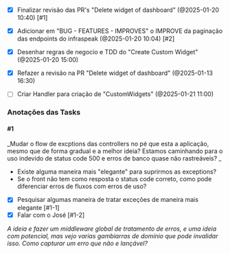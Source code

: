 - [x] Finalizar revisão das PR's "Delete widget of dashboard" (@2025-01-20 10:40)  [#1]  
- [x] Adicionar em "BUG - FEATURES - IMPROVES" o IMPROVE da paginação das endpoints do infraspeak (@2025-01-20 10:04)  [#2] 
- [x] Desenhar regras de negocio e TDD do "Create Custom Widget" (@2025-01-20 15:00)
- [x] Refazer a revisão na PR "Delete widget of dashboard" (@2025-01-13 16:30) 
- [ ] Criar Handler para criação de "CustomWidgets" (@2025-01-21 11:00)


### Anotações das Tasks

#### #1
_Mudar  o flow de excptions das controllers no pé que esta a aplicação, mesmo que de forma gradual e a melhor ideia? Estamos caminhando para o uso indevido de status code 500 e erros de banco quase não rastreáveis? _

- Existe alguma maneira mais "elegante" para suprirmos as exceptions? 
- Se o front não tem como resposta o status code correto, como pode diferenciar erros de fluxos com erros de uso? 

- [x] Pesquisar algumas maneira de tratar exceções de maneira mais elegante [#1-1]
- [x] Falar com o José [#1-2]

_A ideia e fazer um middleware global de tratamento de erros, e uma ideia com potencial, mas vejo varias gambiarras de domínio que pode invalidar isso. Como capturar um erro que não e lançável?_